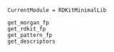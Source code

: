 ```@meta
CurrentModule = RDKitMinimalLib
```

```@docs
get_morgan_fp
get_rdkit_fp
get_pattern_fp
get_descriptors
```
